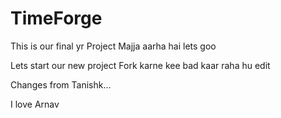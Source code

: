 # TimeForge
This is our final yr Project
Majja aarha hai lets goo

Lets start our new project
Fork karne kee bad kaar raha hu edit

Changes from Tanishk...

I love Arnav